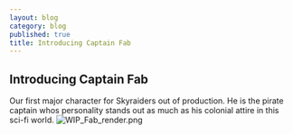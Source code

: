 ```yaml
---
layout: blog
category: blog
published: true
title: Introducing Captain Fab
---
```



## Introducing Captain Fab
Our first major character for Skyraiders out of production. He is the pirate captain whos personality stands out as much as his colonial attire in this sci-fi world.
![WIP_Fab_render.png]({{site.baseurl}}/media/WIP_Fab_render.png)
